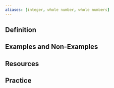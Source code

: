 ```yaml
---
aliases: [integer, whole number, whole numbers]
---
```


## Definition 

## Examples and Non-Examples 

## Resources 

## Practice 